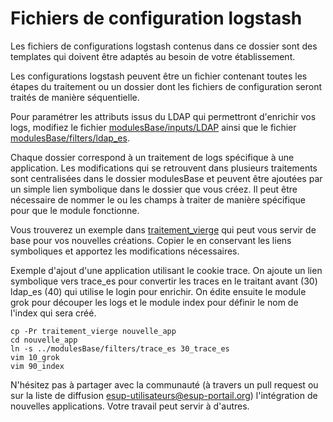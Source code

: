 # Fichiers de configuration logstash

Les fichiers de configurations logstash contenus dans ce dossier sont des templates qui doivent être adaptés au besoin de votre établissement.

Les configurations logstash peuvent être un fichier contenant toutes les étapes du traitement ou un dossier dont les fichiers de configuration seront traités de manière séquentielle.

Pour paramétrer les attributs issus du LDAP qui permettront d'enrichir vos logs, modifiez le fichier [modulesBase/inputs/LDAP](modulesBase/inputs/LDAP) ainsi que le fichier [modulesBase/filters/ldap_es](modulesBase/filters/ldap_es).

Chaque dossier correspond à un traitement de logs spécifique à une application.
Les modifications qui se retrouvent dans plusieurs traitements sont centralisées dans le dossier modulesBase et peuvent être ajoutées par un simple lien symbolique dans le dossier que vous créez. Il peut être nécessaire de nommer le ou les champs à traiter de manière spécifique pour que le module fonctionne.

Vous trouverez un exemple dans [traitement_vierge](traitement_vierge) qui peut vous servir de base pour vos nouvelles créations. Copier le en conservant les liens symboliques et apportez les modifications nécessaires.

Exemple d'ajout d'une application utilisant le cookie trace. On ajoute un lien symbolique vers trace_es pour convertir les traces en le traitant avant (30) ldap_es (40) qui utilise le login pour enrichir. On édite ensuite le module grok pour découper les logs et le module index pour définir le nom de l'index qui sera créé.

    cp -Pr traitement_vierge nouvelle_app
    cd nouvelle_app
    ln -s ../modulesBase/filters/trace_es 30_trace_es
    vim 10_grok
    vim 90_index

N'hésitez pas à partager avec la communauté (à travers un pull request ou sur la liste de diffusion esup-utilisateurs@esup-portail.org) l'intégration de nouvelles applications. Votre travail peut servir à d'autres.
